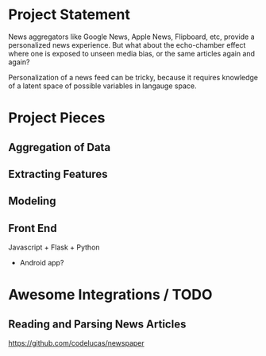 # Project Statement

News aggregators like Google News, Apple News, Flipboard, etc, provide a
personalized news experience. But what about the echo-chamber effect where one
is exposed to unseen media bias, or the same articles again and again?

Personalization of a news feed can be tricky, because it requires knowledge of
a latent space of possible variables in langauge space.

# Project Pieces

## Aggregation of Data

## Extracting Features

## Modeling

## Front End

Javascript + Flask + Python

- Android app?

# Awesome Integrations / TODO

## Reading and Parsing News Articles

https://github.com/codelucas/newspaper
